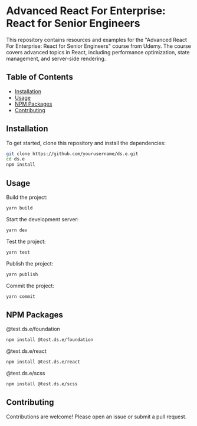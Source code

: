 # Advanced React For Enterprise: React for Senior Engineers

This repository contains resources and examples for the "Advanced React For Enterprise: React for Senior Engineers" course from Udemy. The course covers advanced topics in React, including performance optimization, state management, and server-side rendering.

## Table of Contents

- [Installation](#installation)
- [Usage](#usage)
- [NPM Packages](#npm-packages)
- [Contributing](#contributing)

## Installation

To get started, clone this repository and install the dependencies:
```bash
git clone https://github.com/yourusername/ds.e.git
cd ds.e
npm install 
```

## Usage
Build the project:
```bash
yarn build
```
Start the development server:
```bash
yarn dev
```
Test the project:
```bash
yarn test
```
Publish the project:
```bash
yarn publish
```
Commit the project:
```bash
yarn commit
```



## NPM Packages
@test.ds.e/foundation
```bash
npm install @test.ds.e/foundation
```
@test.ds.e/react
```bash
npm install @test.ds.e/react
```
@test.ds.e/scss
```bash
npm install @test.ds.e/scss
```

## Contributing
Contributions are welcome! Please open an issue or submit a pull request.

